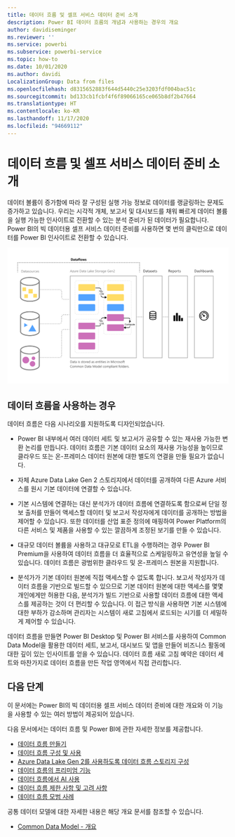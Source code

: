 ```yaml
---
title: 데이터 흐름 및 셀프 서비스 데이터 준비 소개
description: Power BI 데이터 흐름의 개념과 사용하는 경우의 개요
author: davidiseminger
ms.reviewer: ''
ms.service: powerbi
ms.subservice: powerbi-service
ms.topic: how-to
ms.date: 10/01/2020
ms.author: davidi
LocalizationGroup: Data from files
ms.openlocfilehash: d8315652883f644d5440c25e3203fdf004bac51c
ms.sourcegitcommit: bd133cb1fcbf4f6f89066165ce065b8df2b47664
ms.translationtype: HT
ms.contentlocale: ko-KR
ms.lasthandoff: 11/17/2020
ms.locfileid: "94669112"
---
```

# <a name="introduction-to-dataflows-and-self-service-data-prep"></a>데이터 흐름 및 셀프 서비스 데이터 준비 소개

데이터 볼륨이 증가함에 따라 잘 구성된 실행 가능 정보로 데이터를 랭글링하는 문제도 증가하고 있습니다. 우리는 시각적 개체, 보고서 및 대시보드를 채워 빠르게 데이터 볼륨을 실행 가능한 인사이트로 전환할 수 있는 분석 준비가 된 데이터가 필요합니다. Power BI의 빅 데이터용 셀프 서비스 데이터 준비를 사용하면 몇 번의 클릭만으로 데이터를 Power BI 인사이트로 전환할 수 있습니다.

![데이터 흐름](media/dataflows-introduction-self-service-flow.png)

## <a name="when-to-use-dataflows"></a>데이터 흐름을 사용하는 경우

데이터 흐름은 다음 시나리오를 지원하도록 디자인되었습니다.

* Power BI 내부에서 여러 데이터 세트 및 보고서가 공유할 수 있는 재사용 가능한 변환 논리를 만듭니다. 데이터 흐름은 기본 데이터 요소의 재사용 가능성을 높이므로 클라우드 또는 온-프레미스 데이터 원본에 대한 별도의 연결을 만들 필요가 없습니다.

* 자체 Azure Data Lake Gen 2 스토리지에서 데이터를 공개하여 다른 Azure 서비스를 원시 기본 데이터에 연결할 수 있습니다.

* 기본 시스템에 연결하는 대신 분석가가 데이터 흐름에 연결하도록 함으로써 단일 정보 출처를 만들어 액세스할 데이터 및 보고서 작성자에게 데이터를 공개하는 방법을 제어할 수 있습니다. 또한 데이터를 산업 표준 정의에 매핑하여 Power Platform의 다른 서비스 및 제품을 사용할 수 있는 깔끔하게 조정된 보기를 만들 수 있습니다.

* 대규모 데이터 볼륨을 사용하고 대규모로 ETL을 수행하려는 경우 Power BI Premium을 사용하여 데이터 흐름을 더 효율적으로 스케일링하고 유연성을 높일 수 있습니다. 데이터 흐름은 광범위한 클라우드 및 온-프레미스 원본을 지원합니다. 

* 분석가가 기본 데이터 원본에 직접 액세스할 수 없도록 합니다. 보고서 작성자가 데이터 흐름을 기반으로 빌드할 수 있으므로 기본 데이터 원본에 대한 액세스를 몇몇 개인에게만 허용한 다음, 분석가가 빌드 기반으로 사용할 데이터 흐름에 대한 액세스를 제공하는 것이 더 편리할 수 있습니다. 이 접근 방식을 사용하면 기본 시스템에 대한 부하가 감소하며 관리자는 시스템이 새로 고침에서 로드되는 시기를 더 세밀하게 제어할 수 있습니다.

데이터 흐름을 만들면 Power BI Desktop 및 Power BI 서비스를 사용하여 Common Data Model을 활용한 데이터 세트, 보고서, 대시보드 및 앱을 만들어 비즈니스 활동에 대한 깊이 있는 인사이트를 얻을 수 있습니다. 데이터 흐름 새로 고침 예약은 데이터 세트와 마찬가지로 데이터 흐름을 만든 작업 영역에서 직접 관리합니다.

## <a name="next-steps"></a>다음 단계
이 문서에는 Power BI의 빅 데이터용 셀프 서비스 데이터 준비에 대한 개요와 이 기능을 사용할 수 있는 여러 방법이 제공되어 있습니다. 

다음 문서에서는 데이터 흐름 및 Power BI에 관한 자세한 정보를 제공합니다.

* [데이터 흐름 만들기](dataflows-create.md)
* [데이터 흐름 구성 및 사용](dataflows-configure-consume.md)
* [Azure Data Lake Gen 2를 사용하도록 데이터 흐름 스토리지 구성](dataflows-azure-data-lake-storage-integration.md)
* [데이터 흐름의 프리미엄 기능](dataflows-premium-features.md)
* [데이터 흐름에서 AI 사용](dataflows-machine-learning-integration.md)
* [데이터 흐름 제한 사항 및 고려 사항](dataflows-features-limitations.md)
* [데이터 흐름 모범 사례](dataflows-best-practices.md)


공통 데이터 모델에 대한 자세한 내용은 해당 개요 문서를 참조할 수 있습니다.
* [Common Data Model - 개요](/powerapps/common-data-model/overview)